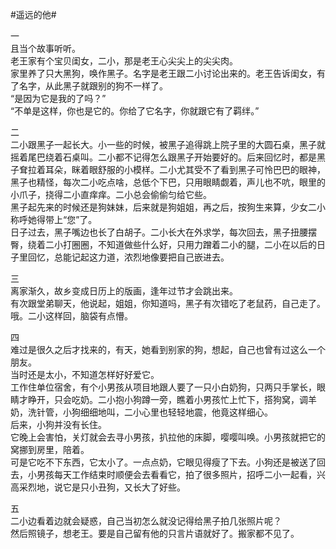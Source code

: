 #遥远的他#

一  
且当个故事听听。  
老王家有个宝贝闺女，二小，那是老王心尖尖上的尖尖肉。  
家里养了只大黑狗，唤作黑子。名字是老王跟二小讨论出来的。老王告诉闺女，有了名字，从此黑子就跟别的狗不一样了。  
“是因为它是我的了吗？”  
“不单是这样，你也是它的。你给了它名字，你就跟它有了羁绊。”  

二  
二小跟黑子一起长大。小一些的时候，被黑子追得跳上院子里的大圆石桌，黑子就摇着尾巴绕着石桌叫。二小都不记得怎么跟黑子开始要好的。后来回忆时，都是黑子耷拉着耳朵，眯着眼舒服的小模样。二小尤其受不了看到黑子可怜巴巴的眼神，黑子也精怪，每次二小吃点啥，总低个下巴，只用眼睛觑着，声儿也不吭，眼里的小爪子，挠得二小直痒痒。二小总会偷偷匀给它些。  
黑子起先来的时候还是狗妹妹，后来就是狗姐姐，再之后，按狗生来算，少女二小称呼她得带上“您”了。  
日子过去，黑子嘴边也长了白胡子。二小长大在外求学，每次回去，黑子扭腰摆臀，绕着二小打圈圈，不知道做些什么好，只用力蹭着二小的腿，二小在以后的日子里回忆，总能记起这力道，浓烈地像要把自己嵌进去。  

三  
离家渐久，故乡变成日历上的版画，逢年过节才会跳出来。  
有次跟堂弟聊天，他说起，姐姐，你知道吗，黑子有次错吃了老鼠药，自己走了。  
哦。二小这样回，脑袋有点懵。  

四  
难过是很久之后才找来的，有天，她看到别家的狗，想起，自己也曾有过这么一个朋友。  
当时还是太小，不知道怎样好好爱它。  
工作住单位宿舍，有个小男孩从项目地跟人要了一只小白奶狗，只两只手掌长，眼睛才睁开，只会吃奶。二小抱小狗蹲一旁，瞧着小男孩忙上忙下，搭狗窝，调羊奶，洗针管，小狗细细地叫，二小心里也轻轻地震，他竟这样细心。  
后来，小狗并没有长住。  
它晚上会害怕，关灯就会去寻小男孩，扒拉他的床脚，嘤嘤叫唤。小男孩就把它的窝挪到房里，陪着。  
可是它吃不下东西，它太小了。一点点奶，它眼见得瘦了下去。小狗还是被送了回去，小男孩每天工作结束时顺便会去看看它，拍了很多照片，招呼二小一起看，兴高采烈地，说它是只小丑狗，又长大了好些。  

五  
二小边看着边就会疑惑，自己当初怎么就没记得给黑子拍几张照片呢？  
然后照镜子，想老王。要是自己留有他的只言片语就好了。搬家都不见了。  
































